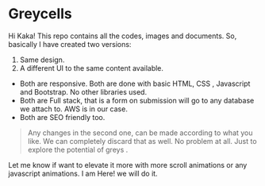 # Greycells

Hi Kaka!
This repo contains all the codes, images and documents.
So, basically I have created two versions: 
1. Same design. 
2. A different UI to the same content available.

- Both are responsive. Both are done with basic HTML, CSS , Javascript and Bootstrap. No other libraries used.
- Both are Full stack, that is a form on submission will go to any database we attach to. AWS is in our case. 
- Both are SEO friendly too.

> Any changes in the second one, can be made according to what you like.
> We can completely discard that as well. No problem at all.
> Just to explore the potential of greys .

Let me know if want to elevate it more with more scroll animations or any javascript animations. I am Here! we will do it.

